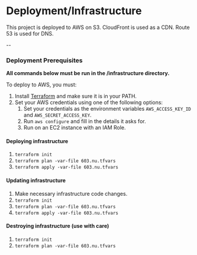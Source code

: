 # Deployment/Infrastructure

This project is deployed to AWS on S3. CloudFront is used as a CDN. Route 53 is used for DNS.

--

### Deployment Prerequisites

**All commands below must be run in the /infrastructure directory.**

To deploy to AWS, you must:

1. Install [Terraform](https://www.terraform.io/) and make sure it is in your PATH.
1. Set your AWS credentials using one of the following options:
   1. Set your credentials as the environment variables `AWS_ACCESS_KEY_ID` and `AWS_SECRET_ACCESS_KEY`.
   1. Run `aws configure` and fill in the details it asks for.
   1. Run on an EC2 instance with an IAM Role.

#### Deploying infrastructure

1. `terraform init`
1. `terraform plan -var-file 603.nu.tfvars`
1. `terraform apply -var-file 603.nu.tfvars`

#### Updating infrastructure

1. Make necessary infrastructure code changes.
1. `terraform init`
1. `terraform plan -var-file 603.nu.tfvars`
1. `terraform apply -var-file 603.nu.tfvars`

#### Destroying infrastructure (use with care)

1. `terraform init`
1. `terraform plan -var-file 603.nu.tfvars`
